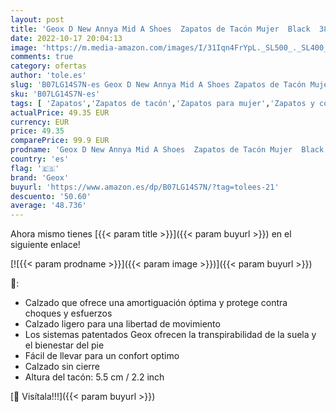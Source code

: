 ```yaml
---
layout: post
title: 'Geox D New Annya Mid A Shoes  Zapatos de Tacón Mujer  Black  38 EU'
date: 2022-10-17 20:04:13
image: 'https://m.media-amazon.com/images/I/31Iqn4FrYpL._SL500_._SL400_.jpg'
comments: true
category: ofertas
author: 'tole.es'
slug: 'B07LG14S7N-es Geox D New Annya Mid A Shoes Zapatos de Tacón Mujer Black...'
sku: 'B07LG14S7N-es'
tags: [ 'Zapatos','Zapatos de tacón','Zapatos para mujer','Zapatos y complementos','geox','zapatos','🇪🇸', ]
actualPrice: 49.35 EUR
currency: EUR
price: 49.35
comparePrice: 99.9 EUR
prodname: 'Geox D New Annya Mid A Shoes  Zapatos de Tacón Mujer  Black  38 EU'
country: 'es'
flag: '🇪🇸'
brand: 'Geox'
buyurl: 'https://www.amazon.es/dp/B07LG14S7N/?tag=tolees-21'
descuento: '50.60'
average: '48.736'
---
```


Ahora mismo tienes [{{< param title >}}]({{< param buyurl >}}) en el siguiente enlace!

[![{{< param prodname >}}]({{< param image >}})]({{< param buyurl >}})

🔎:

- Calzado que ofrece una amortiguación óptima y protege contra choques y esfuerzos
- Calzado ligero para una libertad de movimiento
- Los sistemas patentados Geox ofrecen la transpirabilidad de la suela y el bienestar del pie
- Fácil de llevar para un confort optimo
- Calzado sin cierre
- Altura del tacón: 5.5 cm / 2.2 inch

[🛒 Visítala!!!]({{< param buyurl >}})
